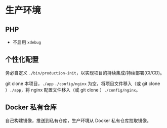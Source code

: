 # 生产环境

## PHP

* 不启用 `xdebug`

## 个性化配置

务必自定义 `./bin/production-init`，以实现项目的持续集成/持续部署(CI/CD)。

git clone 本项目，`./app` `./config/nginx` 为空，将项目文件移入（或 git clone ）`./app`，将 nginx 配置文件移入（或 git clone ）`./config/nginx`。

## Docker 私有仓库

自己构建镜像，推送到私有仓库，生产环境从 Docker 私有仓库拉取镜像。
